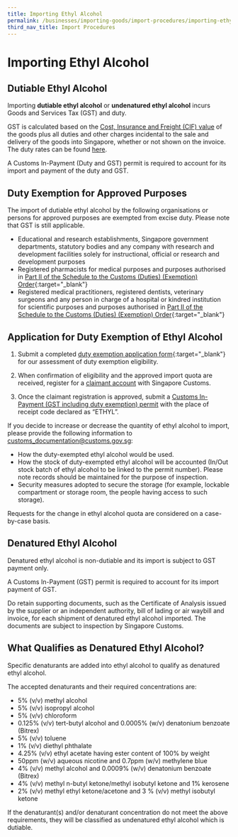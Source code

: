 ```yaml
---
title: Importing Ethyl Alcohol
permalink: /businesses/importing-goods/import-procedures/importing-ethyl-alcohol
third_nav_title: Import Procedures
---
```


# Importing Ethyl Alcohol

## Dutiable Ethyl Alcohol

Importing  **dutiable ethyl alcohol**  or  **undenatured ethyl alcohol**  incurs Goods and Services Tax (GST) and duty.

GST is calculated based on the [Cost, Insurance and Freight (CIF) value](/businesses/valuation-duties-taxes-fees/establishing-customs-value-for-imports) of the goods plus all duties and other charges incidental to the sale and delivery of the goods into Singapore, whether or not shown on the invoice. The duty rates can be found [here](/businesses/valuation-duties-taxes-and-fees/duties-and-dutiable-goods).

A Customs In-Payment (Duty and GST) permit is required to account for its import and payment of the duty and GST.

## Duty Exemption for Approved Purposes

The import of dutiable ethyl alcohol by the following organisations or persons for approved purposes are exempted from excise duty. Please note that GST is still applicable.

-   Educational and research establishments, Singapore government departments, statutory bodies and any company with research and development facilities solely for instructional, official or research and development purposes
-   Registered pharmacists for medical purposes and purposes authorised in  [Part II of the Schedule to the Customs (Duties) (Exemption) Order](https://sso.agc.gov.sg/SL/CA1960-OR5?DocDate=20121228){:target="_blank"}
-   Registered medical practitioners, registered dentists, veterinary surgeons and any person in charge of a hospital or kindred institution for scientific purposes and purposes authorised in  [Part II of the Schedule to the Customs (Duties) (Exemption) Order](https://sso.agc.gov.sg/SL/CA1960-OR5?DocDate=20121228){:target="_blank"}

## Application for Duty Exemption of Ethyl Alcohol

1) Submit a completed  [duty exemption application form](https://form.gov.sg/#!/5ef564974cb2d20012590cb1){:target="_blank"}  for our assessment of duty exemption eligibility.

2) When confirmation of eligibility and the approved import quota are received, register for a  [claimant account](/businesses/new-traders-and-registration-services/registration-services/register-claimants) with Singapore Customs.

3) Once the claimant registration is approved, submit a  [Customs In-Payment (GST including duty exemption) permit](/businesses/importing-goods/import-procedures/types-of-import-permits) with the place of receipt code declared as “ETHYL”.

If you decide to increase or decrease the quantity of ethyl alcohol to import, please provide the following information to  [customs_documentation@customs.gov.sg](mailto:customs_documentation@customs.gov.sg):

-   How the duty-exempted ethyl alcohol would be used.
-   How the stock of duty-exempted ethyl alcohol will be accounted (In/Out stock batch of ethyl alcohol to be linked to the permit number). Please note records should be maintained for the purpose of inspection.
-   Security measures adopted to secure the storage (for example, lockable compartment or storage room, the people having access to such storage).

Requests for the change in ethyl alcohol quota are considered on a case-by-case basis.

## Denatured Ethyl Alcohol

Denatured ethyl alcohol is non-dutiable and its import is subject to GST payment only.

A Customs In-Payment (GST) permit is required to account for its import payment of GST.

Do retain supporting documents, such as the Certificate of Analysis issued by the supplier or an independent authority, bill of lading or air waybill and invoice, for each shipment of denatured ethyl alcohol imported. The documents are subject to inspection by Singapore Customs.

## What Qualifies as Denatured Ethyl Alcohol?

Specific denaturants are added into ethyl alcohol to qualify as denatured ethyl alcohol.

The accepted denaturants and their required concentrations are:

-   5% (v/v) methyl alcohol
-   5% (v/v) isopropyl alcohol
-   5% (v/v) chloroform
-   0.125% (v/v) tert-butyl alcohol and 0.0005% (w/v) denatonium benzoate (Bitrex)
-   5% (v/v) toluene
-   1% (v/v) diethyl phthalate
-   4.25% (v/v) ethyl acetate having ester content of 100% by weight
-   50ppm (w/v) aqueous nicotine and 0.7ppm (w/v) methylene blue
-   4% (v/v) methyl alcohol and 0.0009% (w/v) denatonium benzoate (Bitrex)
-   4% (v/v) methyl n-butyl ketone/methyl isobutyl ketone and 1% kerosene
-   2% (v/v) methyl ethyl ketone/acetone and 3 % (v/v) methyl isobutyl ketone

If the denaturant(s) and/or denaturant concentration do not meet the above requirements, they will be classified as undenatured ethyl alcohol which is dutiable.
